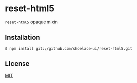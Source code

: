 # reset-html5
`reset-html5` opaque mixin

## Installation
```sh
$ npm install git://github.com/shoelace-ui/reset-html5.git
```

## License

[MIT](./LICENSE)
